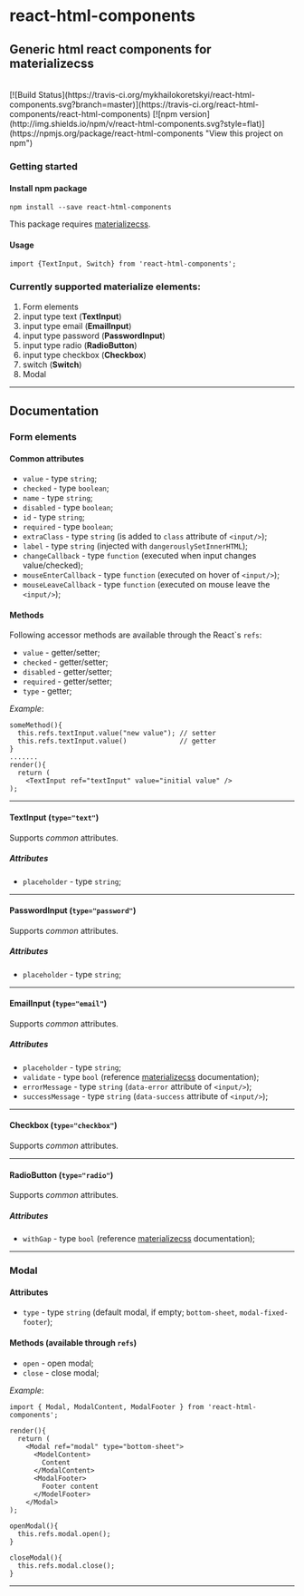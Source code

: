 # react-html-components
## Generic html react components for materializecss
<br />
[![Build
Status](https://travis-ci.org/mykhailokoretskyi/react-html-components.svg?branch=master)](https://travis-ci.org/react-html-components/react-html-components) [![npm
version](http://img.shields.io/npm/v/react-html-components.svg?style=flat)](https://npmjs.org/package/react-html-components "View this project on npm")

### Getting started

#### Install npm package
`npm install --save react-html-components`

This package requires [materializecss](http://materializecss.com/, "Materialize css framework").

#### Usage
`import {TextInput, Switch} from 'react-html-components';`

### Currently supported materialize elements:

1. Form elements
  1. input type text (**TextInput**)
  2. input type email (**EmailInput**)
  3. input type password (**PasswordInput**)
  4. input type radio (**RadioButton**)
  5. input type checkbox (**Checkbox**)
  6. switch (**Switch**)
2. Modal

* * * * * * * *

## Documentation

### Form elements

#### Common attributes
* `value`              - type `string`;
* `checked`            - type `boolean`;
* `name`               - type `string`;
* `disabled`           - type `boolean`;
* `id`                 - type `string`;
* `required`           - type `boolean`;
* `extraClass`         - type `string` (is added to `class` attribute of `<input/>`);
* `label`              - type `string` (injected with `dangerouslySetInnerHTML`);
* `changeCallback`     - type `function` (executed when input changes value/checked);
* `mouseEnterCallback` - type `function` (executed on hover of `<input/>`);
* `mouseLeaveCallback` - type `function` (executed on mouse leave the `<input/>`);

#### Methods

Following accessor methods are available through the React\`s `refs`:
* `value`              - getter/setter;
* `checked`            - getter/setter;
* `disabled`           - getter/setter;
* `required`           - getter/setter;
* `type`               - getter;

*Example*:
```
someMethod(){
  this.refs.textInput.value("new value"); // setter
  this.refs.textInput.value()             // getter
}
.......
render(){
  return (
    <TextInput ref="textInput" value="initial value" />
);
```

* * * * * * * *

#### TextInput (`type="text"`)

Supports *common* attributes.

##### Attributes
* `placeholder`        - type `string`;

* * * * * * * *

#### PasswordInput (`type="password"`)

Supports *common* attributes.

##### Attributes
* `placeholder`        - type `string`;

* * * * * * * *

#### EmailInput (`type="email"`)

Supports *common* attributes.

##### Attributes
* `placeholder`        - type `string`;
* `validate`           - type `bool` (reference [materializecss](http://materializecss.com/, "Materialize css framework") documentation);
* `errorMessage`       - type `string` (`data-error` attribute of `<input/>`);
* `successMessage`     - type `string` (`data-success` attribute of `<input/>`);

* * * * * * * *

#### Checkbox (`type="checkbox"`)

Supports *common* attributes.

* * * * * * * *

#### RadioButton (`type="radio"`)

Supports *common* attributes.

##### Attributes
* `withGap`            - type `bool` (reference [materializecss](http://materializecss.com/, "Materialize css framework") documentation);

* * * * * * * *

### Modal

#### Attributes
* `type`               - type `string` (default modal, if empty; `bottom-sheet`, `modal-fixed-footer`);

#### Methods (available through `refs`)
* `open`               - open modal;
* `close`              - close modal;

*Example*:
```
import { Modal, ModalContent, ModalFooter } from 'react-html-components';

render(){
  return (
    <Modal ref="modal" type="bottom-sheet">
      <ModelContent>
        Content
      </ModalContent>
      <ModalFooter>
        Footer content
      </ModelFooter>
    </Modal>
);

openModal(){
  this.refs.modal.open();
}

closeModal(){
  this.refs.modal.close();
}

```

* * * * * * * *
